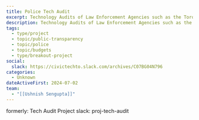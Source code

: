 ```yaml
---
title: Police Tech Audit
excerpt: Technology Audits of Law Enforcement Agencies such as the Toronto Police Services.
description: Technology Audits of Law Enforcement Agencies such as the Toronto Police Services. Parsing through long PDF Agendas and Minutes of Meetings.  Also using AI and ML to match strings of text. Intent to match Systems to other databases e.g. AIAAIC.
tags:
  - type/project
  - topic/public-transparency
  - topic/police
  - topic/budgets
  - type/breakout-project
social:
  slack: https://civictechto.slack.com/archives/C07BG04N796
categories:
  - Unknown
dateActiveFirst: 2024-07-02
team:
  - "[[Ushnish Sengupta]]"
---
```


formerly: Tech Audit Project  slack: proj-tech-audit